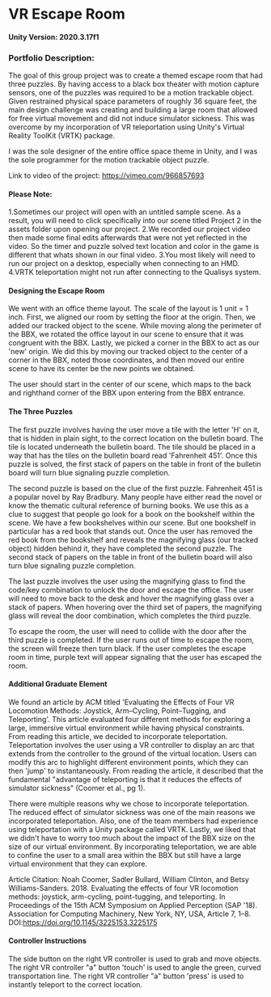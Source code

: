 # VR Escape Room
#### Unity Version: 2020.3.17f1

### Portfolio Description:
The goal of this group project was to create a themed escape room that had three puzzles. By having access to a black box theater with motion capture sensors, one of the puzzles was required to be a motion trackable object. Given restrained physical space parameters of roughly 36 square feet, the main design challenge was creating and building a large room that allowed for free virtual movement and did not induce simulator sickness. This was overcome by my incorporation of VR teleportation using Unity's Virtual Reality ToolKit (VRTK) package.

I was the sole designer of the entire office space theme in Unity, and I was the sole programmer for the motion trackable object puzzle.

Link to video of the project: https://vimeo.com/966857693


#### Please Note:
1.Sometimes our project will open with an untitled sample scene. As a result, you will need to click specifically into our scene titled Project 2 in the assets folder upon opening our project. 
2.We recorded our project video then made some final edits afterwards that were not yet reflected in the video. So the timer and puzzle solved text location and color in the game is different that whats shown in our final video. 
3.You most likely will need to run our project on a desktop, especially when connecting to an HMD.
4.VRTK teleportation might not run after connecting to the Qualisys system.


#### Designing the Escape Room
We went with an office theme layout. The scale of the layout is 1 unit = 1 inch. First, we aligned our room by setting the floor at the origin. Then, we added our tracked object to the scene. While moving along the perimeter of the BBX, we rotated the office layout in our scene to ensure that it was congruent with the BBX. Lastly, we picked a corner in the BBX to act as our 'new' origin. We did this by moving our tracked object to the center of a corner in the BBX, noted those coordinates, and then moved our entire scene to have its center be the new points we obtained.

The user should start in the center of our scene, which maps to the back and righthand corner of the BBX upon entering from the BBX entrance. 


#### The Three Puzzles
The first puzzle involves having the user move a tile with the letter 'H' on it, that is hidden in plain sight, to the correct location on the bulletin board. The tile is located underneath the bulletin board. The tile should be placed in a way that has the tiles on the bulletin board read 'Fahrenheit 451'. Once this puzzle is solved, the first stack of papers on the table in front of the bulletin board will turn blue signaling puzzle completion.

The second puzzle is based on the clue of the first puzzle. Fahrenheit 451 is a popular novel by Ray Bradbury. Many people have either read the novel or know the thematic cultural reference of burning books. We use this as a clue to suggest that people go look for a book on the bookshelf within the scene. We have a few bookshelves within our scene. But one bookshelf in particular has a red book that stands out. Once the user has removed the red book from the bookshelf and reveals the magnifying glass (our tracked object) hidden behind it, they have completed the second puzzle. The second stack of papers on the table in front of the bulletin board will also turn blue signaling puzzle completion.

The last puzzle involves the user using the magnifying glass to find the code/key combination to unlock the door and escape the office. The user will need to move back to the desk and hover the magnifying glass over a stack of papers. When hovering over the third set of papers, the magnifying glass will reveal the door combination, which completes the third puzzle. 

To escape the room, the user will need to collide with the door after the third puzzle is completed. If the user runs out of time to escape the room, the screen will freeze then turn black. If the user completes the escape room in time, purple text will appear signaling that the user has escaped the room.


#### Additional Graduate Element
We found an article by ACM titled 'Evaluating the Effects of Four VR Locomotion Methods: Joystick, Arm–Cycling, Point–Tugging, and Teleporting'. This article evaluated four different methods for exploring a large, immersive virtual environment while having physical constraints. From reading this article, we decided to incorporate teleportation. Teleportation involves the user using a VR controller to display an arc that extends from the controller to the ground of the virtual location. Users can modify this arc to highlight different environment points, which they can then 'jump' to instantaneously. From reading the article, it described that the fundamental "advantage of teleporting is that it reduces the effects of simulator sickness" (Coomer et al., pg 1). 

There were multiple reasons why we chose to incorporate teleportation. The reduced effect of simulator sickness was one of the main reasons we incorporated teleportation. Also, one of the team members had experience using teleportation with a Unity package called VRTK. Lastly, we liked that we didn't have to worry too much about the impact of the BBX size on the size of our virtual environment. By incorporating teleportation, we are able to confine the user to a small area within the BBX but still have a large virtual environment that they can explore.

Article Citation: 
Noah Coomer, Sadler Bullard, William Clinton, and Betsy Williams-Sanders. 2018. Evaluating the effects of four VR locomotion methods: joystick, arm-cycling, point-tugging, and teleporting. In Proceedings of the 15th ACM Symposium on Applied Perception (SAP '18). Association for Computing Machinery, New York, NY, USA, Article 7, 1–8. DOI:https://doi.org/10.1145/3225153.3225175


#### Controller Instructions
The side button on the right VR controller is used to grab and move objects.
The right VR controller "a" button 'touch' is used to angle the green, curved transportation line.
The right VR controller "a" button 'press' is used to instantly teleport to the correct location.
